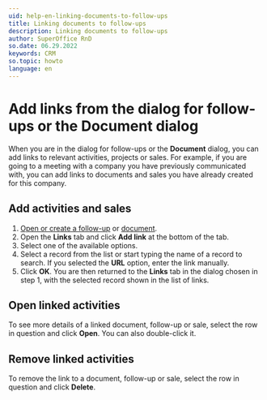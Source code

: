 ```yaml
---
uid: help-en-linking-documents-to-follow-ups
title: Linking documents to follow-ups
description: Linking documents to follow-ups
author: SuperOffice RnD
so.date: 06.29.2022
keywords: CRM
so.topic: howto
language: en
---
```


# Add links from the dialog for follow-ups or the Document dialog

When you are in the dialog for follow-ups or the **Document** dialog, you can add links to relevant activities, projects or sales. For example, if you are going to a meeting with a company you have previously communicated with, you can add links to documents and sales you have already created for this company.

## Add activities and sales

1. [Open or create a follow-up][2] or [document][1].
1. Open the **Links** tab and click **Add link** at the bottom of the tab.
1. Select one of the available options.
1. Select a record from the list or start typing the name of a record to search. If you selected the **URL** option, enter the link manually.
1. Click **OK**. You are then returned to the **Links** tab in the dialog chosen in step 1, with the selected record shown in the list of links.

## Open linked activities

To see more details of a linked document, follow-up or sale, select the row in question and click **Open**. You can also double-click it.

## Remove linked activities

To remove the link to a document, follow-up or sale, select the row in question and click **Delete**.

<!-- Referenced links -->
[1]: ../../document/learn/create.md
[2]: create-follow-up.md

<!-- Referenced images -->
